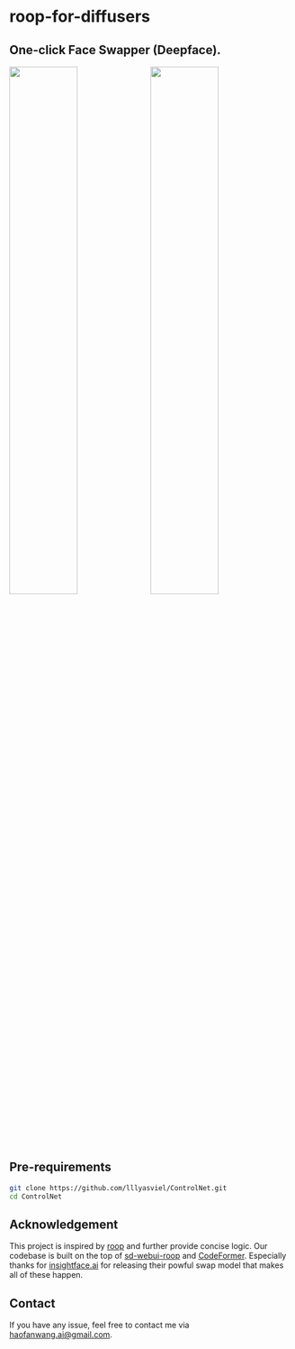# roop-for-diffusers

## One-click Face Swapper (Deepface).


<left><img src="https://github.com/haofanwang/roop-for-diffusers/raw/main/data/mans1.jpeg" width="49%" height="49%"></left> 
<right><img src="https://github.com/haofanwang/roop-for-diffusers/raw/main/result.png" width="49%" height="49%"></right> 

## Pre-requirements

 ```bash
 git clone https://github.com/lllyasviel/ControlNet.git
 cd ControlNet
 ```

## Acknowledgement
This project is inspired by [roop](https://github.com/s0md3v/roop) and further provide concise logic. Our codebase is built on the top of [sd-webui-roop](https://github.com/s0md3v/sd-webui-roop) and [CodeFormer](https://huggingface.co/spaces/sczhou/CodeFormer). Especially thanks for [insightface.ai](https://insightface.ai/) for releasing their powful swap model that makes all of these happen.

## Contact
If you have any issue, feel free to contact me via haofanwang.ai@gmail.com.
